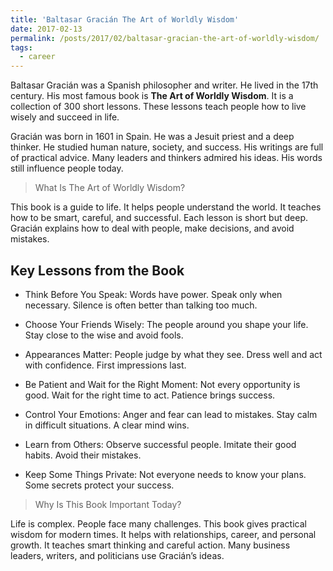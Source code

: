 ```yaml
---
title: 'Baltasar Gracián The Art of Worldly Wisdom'
date: 2017-02-13
permalink: /posts/2017/02/baltasar-gracian-the-art-of-worldly-wisdom/
tags:
  - career
---
```


Baltasar Gracián was a Spanish philosopher and writer. He lived in the 17th century. His most famous book is **The Art of Worldly Wisdom**. It is a collection of 300 short lessons. These lessons teach people how to live wisely and succeed in life.

Gracián was born in 1601 in Spain. He was a Jesuit priest and a deep thinker. He studied human nature, society, and success. His writings are full of practical advice. Many leaders and thinkers admired his ideas. His words still influence people today.

> What Is The Art of Worldly Wisdom?

This book is a guide to life. It helps people understand the world. It teaches how to be smart, careful, and successful. Each lesson is short but deep. Gracián explains how to deal with people, make decisions, and avoid mistakes.

## Key Lessons from the Book

* Think Before You Speak: Words have power. Speak only when necessary. Silence is often better than talking too much.

* Choose Your Friends Wisely: The people around you shape your life. Stay close to the wise and avoid fools.

* Appearances Matter: People judge by what they see. Dress well and act with confidence. First impressions last.

* Be Patient and Wait for the Right Moment: Not every opportunity is good. Wait for the right time to act. Patience brings success.

* Control Your Emotions: Anger and fear can lead to mistakes. Stay calm in difficult situations. A clear mind wins.

* Learn from Others: Observe successful people. Imitate their good habits. Avoid their mistakes.

* Keep Some Things Private: Not everyone needs to know your plans. Some secrets protect your success.

> Why Is This Book Important Today?

Life is complex. People face many challenges. This book gives practical wisdom for modern times. It helps with relationships, career, and personal growth. It teaches smart thinking and careful action. Many business leaders, writers, and politicians use Gracián’s ideas.
